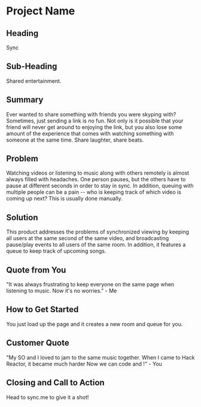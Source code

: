 # Project Name #

<!--
> This material was originally posted [here](http://www.quora.com/What-is-Amazons-approach-to-product-development-and-product-management). It is reproduced here for posterities sake.

There is an approach called "working backwards" that is widely used at Amazon. They work backwards from the customer, rather than starting with an idea for a product and trying to bolt customers onto it. While working backwards can be applied to any specific product decision, using this approach is especially important when developing new products or features.

For new initiatives a product manager typically starts by writing an internal press release announcing the finished product. The target audience for the press release is the new/updated product's customers, which can be retail customers or internal users of a tool or technology. Internal press releases are centered around the customer problem, how current solutions (internal or external) fail, and how the new product will blow away existing solutions.

If the benefits listed don't sound very interesting or exciting to customers, then perhaps they're not (and shouldn't be built). Instead, the product manager should keep iterating on the press release until they've come up with benefits that actually sound like benefits. Iterating on a press release is a lot less expensive than iterating on the product itself (and quicker!).

If the press release is more than a page and a half, it is probably too long. Keep it simple. 3-4 sentences for most paragraphs. Cut out the fat. Don't make it into a spec. You can accompany the press release with a FAQ that answers all of the other business or execution questions so the press release can stay focused on what the customer gets. My rule of thumb is that if the press release is hard to write, then the product is probably going to suck. Keep working at it until the outline for each paragraph flows.

Oh, and I also like to write press-releases in what I call "Oprah-speak" for mainstream consumer products. Imagine you're sitting on Oprah's couch and have just explained the product to her, and then you listen as she explains it to her audience. That's "Oprah-speak", not "Geek-speak".

Once the project moves into development, the press release can be used as a touchstone; a guiding light. The product team can ask themselves, "Are we building what is in the press release?" If they find they're spending time building things that aren't in the press release (overbuilding), they need to ask themselves why. This keeps product development focused on achieving the customer benefits and not building extraneous stuff that takes longer to build, takes resources to maintain, and doesn't provide real customer benefit (at least not enough to warrant inclusion in the press release).
 -->

## Heading ##
  Sync

## Sub-Heading ##
  Shared entertainment.

## Summary ##
  Ever wanted to share something with friends you were skyping with? Sometimes,
  just sending a link is no fun. Not only is it possible that your friend
  will never get around to enjoying the link, but you also lose some amount of the
  experience that comes with watching something with someone at the same time.
  Share laughter, share beats.

## Problem ##
  Watching videos or listening to music along with others remotely is almost always filled
  with headaches. One person pauses, but the others have to pause at different
  seconds in order to stay in sync. In addition, queuing with multiple people can be
  a pain -- who is keeping track of which video is coming up next? This is usually done
  manually.

## Solution ##
  This product addresses the problems of synchronized viewing by keeping all users at the
  same second of the same video, and broadcasting pause/play events to all
  users of the same room. In addition, it features a queue to keep track of upcoming songs.

## Quote from You ##
  "It was always frustrating to keep everyone on the same page when listening to music. Now it's no worries." - Me

## How to Get Started ##
  You just load up the page and it creates a new room and queue for you.

## Customer Quote ##
  "My SO and I loved to jam to the same music together. When I came to Hack Reactor, it became much harder
  Now we can code and <insert a song pun here>!" - You

## Closing and Call to Action ##
  Head to sync.me to give it a shot!
